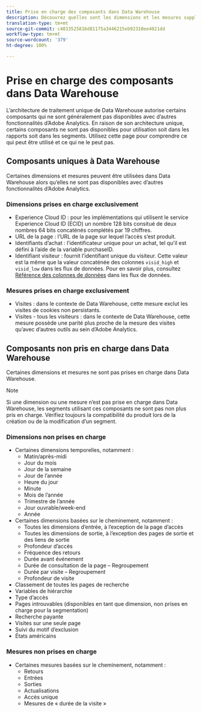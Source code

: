 ```yaml
---
title: Prise en charge des composants dans Data Warehouse
description: Découvrez quelles sont les dimensions et les mesures supplémentaires disponibles dans Data Warehouse et celles qui ne sont pas prises en charge.
translation-type: tm+mt
source-git-commit: c4833525816d81175a3446215eb92310ee4021dd
workflow-type: tm+mt
source-wordcount: '379'
ht-degree: 100%

---
```



# Prise en charge des composants dans Data Warehouse

L’architecture de traitement unique de Data Warehouse autorise certains composants qui ne sont généralement pas disponibles avec d’autres fonctionnalités d’Adobe Analytics. En raison de son architecture unique, certains composants ne sont pas disponibles pour utilisation soit dans les rapports soit dans les segments. Utilisez cette page pour comprendre ce qui peut être utilisé et ce qui ne le peut pas.

## Composants uniques à Data Warehouse

Certaines dimensions et mesures peuvent être utilisées dans Data Warehouse alors qu’elles ne sont pas disponibles avec d’autres fonctionnalités d’Adobe Analytics.

### Dimensions prises en charge exclusivement

* Experience Cloud ID : pour les implémentations qui utilisent le service Experience Cloud ID (ECID) un nombre 128 bits consitué de deux nombres 64 bits concaténés complétés par 19 chiffres.
* URL de la page : l’URL de la page sur lequel l’accès s’est produit.
* Identifiants d’achat : l’identificateur unique pour un achat, tel qu’il est défini à l’aide de la variable purchaseID.
* Identifiant visiteur : fournit l’identifiant unique du visiteur. Cette valeur est la même que la valeur concaténée des colonnes `visid_high` et `visid_low` dans les flux de données. Pour en savoir plus, consultez [Référence des colonnes de données](../analytics-data-feed/c-df-contents/datafeeds-reference.md) dans les flux de données.

### Mesures prises en charge exclusivement

* Visites : dans le contexte de Data Warehouse, cette mesure exclut les visites de cookies non persistants.
* Visites - tous les visiteurs : dans le contexte de Data Warehouse, cette mesure possède une parité plus proche de la mesure des visites qu’avec d’autres outils au sein d’Adobe Analytics.

## Composants non pris en charge dans Data Warehouse

Certaines dimensions et mesures ne sont pas prises en charge dans Data Warehouse.

>[!NOTE]
>
>Si une dimension ou une mesure n’est pas prise en charge dans Data Warehouse, les segments utilisant ces composants ne sont pas non plus pris en charge. Vérifiez toujours la compatibilité du produit lors de la création ou de la modification d’un segment.

### Dimensions non prises en charge

* Certaines dimensions temporelles, notamment :
   * Matin/après-midi
   * Jour du mois
   * Jour de la semaine
   * Jour de l’année
   * Heure du jour
   * Minute
   * Mois de l’année
   * Trimestre de l’année
   * Jour ouvrable/week-end
   * Année
* Certaines dimensions basées sur le cheminement, notamment :
   * Toutes les dimensions d’entrée, à l’exception de la page d’accès
   * Toutes les dimensions de sortie, à l’exception des pages de sortie et des liens de sortie
   * Profondeur d’accès
   * Fréquence des retours
   * Durée avant événement
   * Durée de consultation de la page – Regroupement
   * Durée par visite – Regroupement
   * Profondeur de visite
* Classement de toutes les pages de recherche
* Variables de hiérarchie
* Type d’accès
* Pages introuvables (disponibles en tant que dimension, non prises en charge pour la segmentation)
* Recherche payante
* Visites sur une seule page
* Suivi du motif d’exclusion
* États américains

### Mesures non prises en charge

* Certaines mesures basées sur le cheminement, notamment :
   * Retours
   * Entrées
   * Sorties
   * Actualisations
   * Accès unique
   * Mesures de « durée de la visite »
